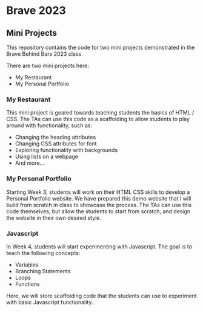 # Brave 2023
## Mini Projects

This repository contains the code for two mini projects demonstrated in the Brave Behind Bars 2023 class. 

There are two mini projects here: 
- My Restaurant
- My Personal Portfolio

### My Restaurant
This mini project is geared towards teaching students the basics of HTML / CSS. 
The TAs can use this code as a scaffolding to allow students to play around with functionality, such as: 
- Changing the heading attributes
- Changing CSS attributes for font
- Exploring functionality with backgrounds
- Using lists on a webpage
- And more... 


### My Personal Portfolio
Starting Week 3, students will work on their HTML CSS skills to develop a Personal Portfolio website. 
We have prepared this demo website that I will build from scratch in class to showcase the process. 
The TAs can use this code themselves, but allow the students to start from scratch, and design the website in their own desired style. 


### Javascript
In Week 4, students will start experimenting with Javascript. The goal is to teach the following concepts: 
- Variables
- Branching Statements
- Loops
- Functions

Here, we will store scaffolding code that the students can use to experiment with basic Javascript functionality. 
